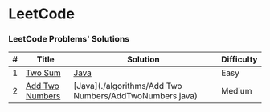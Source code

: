 LeetCode
========
### LeetCode Problems' Solutions
| # | Title | Solution | Difficulty |
|---| ----- | -------- | ---------- |
|1| [Two Sum](https://leetcode.com/problems/two-sum/description/) | [Java](./algorithms/TwoSum/) | Easy |
|2| [Add Two Numbers](https://leetcode-cn.com/problems/add-two-numbers/description/) | [Java](./algorithms/Add Two Numbers/AddTwoNumbers.java) | Medium |
